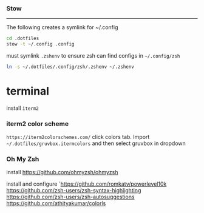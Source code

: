 ### Stow
---

The following creates a symlink for ~/.config
```bash
cd .dotfiles
stow -t ~/.config .config
```


must symlink `.zshenv` to ensure zsh can find configs in `~/.config/zsh`
```bash
ln -s ~/.dotfiles/.config/zsh/.zshenv ~/.zshenv
```

# terminal
install `iterm2`
### iterm2 color scheme
`https://iterm2colorschemes.com/`
<C-i> click colors tab.  Import `~/.dotfiles/gruvbox.itermcolors` and then select gruvbox in dropdown

### Oh My Zsh
install https://github.com/ohmyzsh/ohmyzsh

install and configure `https://github.com/romkatv/powerlevel10k
https://github.com/zsh-users/zsh-syntax-highlighting
https://github.com/zsh-users/zsh-autosuggestions
https://github.com/athityakumar/colorls

